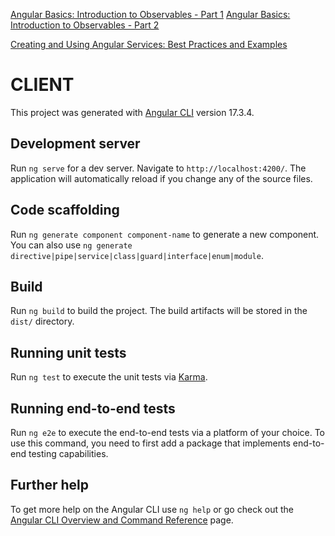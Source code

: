 [Angular Basics: Introduction to Observables - Part 1](https://www.telerik.com/blogs/angular-basics-introduction-observables-rxjs-part-1)
[Angular Basics: Introduction to Observables - Part 2](https://www.telerik.com/blogs/angular-basics-introduction-observables-rxjs-part-2)

[Creating and Using Angular Services: Best Practices and Examples](https://angulardive.com/blog/creating-and-using-angular-services-best-practices-and-examples/)

# CLIENT

This project was generated with [Angular CLI](https://github.com/angular/angular-cli) version 17.3.4.

## Development server

Run `ng serve` for a dev server. Navigate to `http://localhost:4200/`. The application will automatically reload if you change any of the source files.

## Code scaffolding

Run `ng generate component component-name` to generate a new component. You can also use `ng generate directive|pipe|service|class|guard|interface|enum|module`.

## Build

Run `ng build` to build the project. The build artifacts will be stored in the `dist/` directory.

## Running unit tests

Run `ng test` to execute the unit tests via [Karma](https://karma-runner.github.io).

## Running end-to-end tests

Run `ng e2e` to execute the end-to-end tests via a platform of your choice. To use this command, you need to first add a package that implements end-to-end testing capabilities.

## Further help

To get more help on the Angular CLI use `ng help` or go check out the [Angular CLI Overview and Command Reference](https://angular.io/cli) page.
